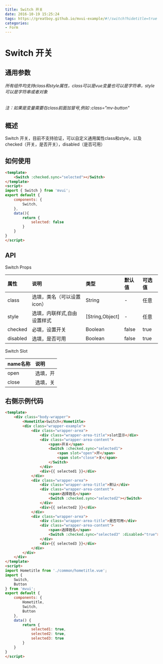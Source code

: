 ```yaml
---
title: Switch 开关
date: 2016-10-19 15:25:24
tags: https://greatboy.github.io/mvui-example/#!/switch?hidetitle=true
categories:
- Form
---
```



# Switch 开关

## 通用参数
###### 所有组件均支持class和style属性，class可以是vue变量也可以是字符串，style可以是字符串或者对象
###### 注：如果是变量需要在class前面加冒号,例如 :class="mv-button"


## 概述
Switch 开关，目前不支持验证，可以自定义通用属性class和style，以及checked（开关，是否开关），disabled（是否可用）


            
## 如何使用

``` html
<template>
    <Switch :checked.sync="selected"></Switch>
</template>
<script>
import { Switch } from 'mvui';
export default {
    components: {
        Switch,
    },
    data(){
        return {
            selected: false
        }
    }
} 
</script>
```


## API

Switch Props

|     属性       | 说明                       |        类型       |    默认值       |    可选值             |
| :------------- |:-------------------------- | :----------------  | :------------|    :-----------------|
|    class      | 选填，类名（可以设置icon）    |    String          |      -       |     任意              |
|    style      | 选填，内联样式,自由设置样式    |   [String,Object] |      -        |     任意              |
|    checked      | 必填，设置开关              |    Boolean       |       false       |       true | false    |
|    disabled     | 选填，是否可用             |    Boolean          |      false        |  true | false     |


Switch Slot

|     name名称       | 说明                       
| :------------- |:-------------------------- 
|    open      | 选填，开
|    close      | 选填，关



 

## 右侧示例代码


``` html
<template>
    <div class="body-wrapper">
        <Hometitle>Switch</Hometitle>
        <div class="wrapper-example">
            <div class="wrapper-area">
                <div class="wrapper-area-title">slot显示</div>
                <div class="wrapper-area-content">
                    <span>开关</span>
                    <Switch :checked.sync="selected1">
                        <span slot="open">开</span>
                        <span slot="close">关</span>
                    </Switch>
                </div>
                <div>{{ selected1 }}</div>
            </div>
            <div class="wrapper-area">
                <div class="wrapper-area-title">默认</div>
                <div class="wrapper-area-content">
                    <span>选择姓名</span>
                    <Switch :checked.sync="selected2"></Switch>
                </div>
                <div>{{ selected2 }}</div>
            </div>
            <div class="wrapper-area">
                <div class="wrapper-area-title">是否可用</div>
                <div class="wrapper-area-content">
                    <span>选择姓名</span>
                    <Switch :checked.sync="selected3" :disabled="true"></Switch>
                </div>
                <div>{{ selected3 }}</div>
            </div>
        </div>
    </div>
</template>
<script>
import Hometitle from './common/hometitle.vue';
import {
    Switch,
    Button
} from 'mvui';
export default {
    components: {
        Hometitle,
        Switch,
        Button
    },
    data() {
        return {
            selected1: true,
            selected2: true,
            selected3: true
        }
    }
}
</script>
```



